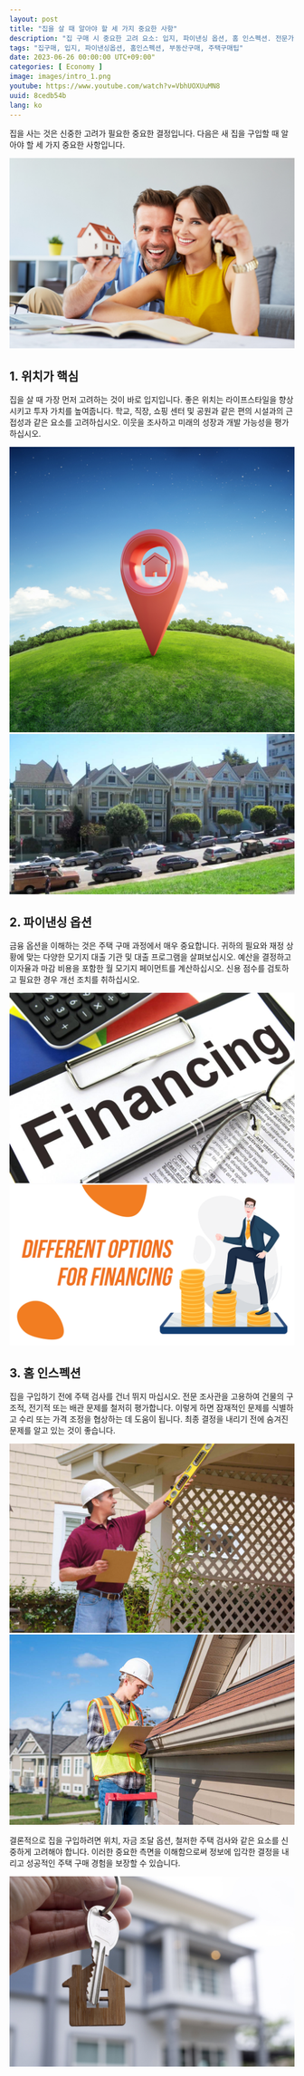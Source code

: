 ```yaml
---
layout: post
title: "집을 살 때 알아야 할 세 가지 중요한 사항"
description: "집 구매 시 중요한 고려 요소: 입지, 파이낸싱 옵션, 홈 인스펙션. 전문가 팁으로 정보를 얻고 성공적인 주택 구매 경험 만들기."
tags: "집구매, 입지, 파이낸싱옵션, 홈인스펙션, 부동산구매, 주택구매팁"
date: 2023-06-26 00:00:00 UTC+09:00"
categories: [ Economy ]
image: images/intro_1.png
youtube: https://www.youtube.com/watch?v=VbhUOXUuMN8
uuid: 8cedb54b
lang: ko
---
```


집을 사는 것은 신중한 고려가 필요한 중요한 결정입니다. 다음은 새 집을 구입할 때 알아야 할 세 가지 중요한 사항입니다.

![hide](images/intro_1.png)


## 1. 위치가 핵심
집을 살 때 가장 먼저 고려하는 것이 바로 입지입니다. 좋은 위치는 라이프스타일을 향상시키고 투자 가치를 높여줍니다. 학교, 직장, 쇼핑 센터 및 공원과 같은 편의 시설과의 근접성과 같은 요소를 고려하십시오. 이웃을 조사하고 미래의 성장과 개발 가능성을 평가하십시오.

![위치가 핵심](images/main1_6.jpg)
![위치가 핵심](images/main1_7.jpg)


## 2. 파이낸싱 옵션
금융 옵션을 이해하는 것은 주택 구매 과정에서 매우 중요합니다. 귀하의 필요와 재정 상황에 맞는 다양한 모기지 대출 기관 및 대출 프로그램을 살펴보십시오. 예산을 결정하고 이자율과 마감 비용을 포함한 월 모기지 페이먼트를 계산하십시오. 신용 점수를 검토하고 필요한 경우 개선 조치를 취하십시오.

![파이낸싱 옵션](images/main2_1.jpg)
![파이낸싱 옵션](images/main2_2.png)


## 3. 홈 인스펙션
집을 구입하기 전에 주택 검사를 건너 뛰지 마십시오. 전문 조사관을 고용하여 건물의 구조적, 전기적 또는 배관 문제를 철저히 평가합니다. 이렇게 하면 잠재적인 문제를 식별하고 수리 또는 가격 조정을 협상하는 데 도움이 됩니다. 최종 결정을 내리기 전에 숨겨진 문제를 알고 있는 것이 좋습니다.

![홈 인스펙션](images/main3_1.jpeg)
![홈 인스펙션](images/main3_3.jpg)




결론적으로 집을 구입하려면 위치, 자금 조달 옵션, 철저한 주택 검사와 같은 요소를 신중하게 고려해야 합니다. 이러한 중요한 측면을 이해함으로써 정보에 입각한 결정을 내리고 성공적인 주택 구매 경험을 보장할 수 있습니다.

![집구매](images/intro_2.jpg)

